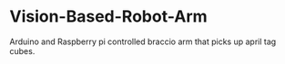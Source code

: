 # Vision-Based-Robot-Arm
Arduino and Raspberry pi controlled braccio arm that picks up april tag cubes.  
